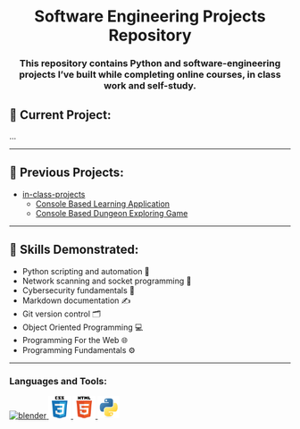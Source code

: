 <h1 align="center">Software Engineering Projects Repository</h1>
<h3 align="center">This repository contains Python and software-engineering projects I’ve built while completing online courses, in class work and self-study.</h3>

<h2 align="left">🔧 Current Project:</h2>
...

---

<h2 align="left">📁 Previous Projects:</h2>

- [in-class-projects](https://github.com/Squ1dddy/Software-Engineering-Projects/tree/main/in-class-projects)
  - [Console Based Learning Application](https://github.com/Squ1dddy/Software-Engineering-Projects/tree/main/in-class-projects/Assessment-Task1)
  - [Console Based Dungeon Exploring Game](https://github.com/Squ1dddy/Software-Engineering-Projects/tree/main/in-class-projects/Assessment-Task2)

---

<h2 align="left">🧠 Skills Demonstrated:</h2>

- Python scripting and automation 🐍  
- Network scanning and socket programming 🔎  
- Cybersecurity fundamentals 🔐  
- Markdown documentation ✍️  
- Git version control 🗂️  
- Object Oriented Programming 💻  
- Programming For the Web 🌐  
- Programming Fundamentals ⚙️  

---

<h3 align="left">Languages and Tools:</h3>
<p align="left">
  <a href="https://www.blender.org/" target="_blank" rel="noreferrer">
    <img src="https://download.blender.org/branding/community/blender_community_badge_white.svg" alt="blender" width="40" height="40"/>
  </a>
  <a href="https://www.w3schools.com/css/" target="_blank" rel="noreferrer">
    <img src="https://raw.githubusercontent.com/devicons/devicon/master/icons/css3/css3-original-wordmark.svg" alt="css3" width="40" height="40"/>
  </a>
  <a href="https://www.w3.org/html/" target="_blank" rel="noreferrer">
    <img src="https://raw.githubusercontent.com/devicons/devicon/master/icons/html5/html5-original-wordmark.svg" alt="html5" width="40" height="40"/>
  </a>
  <a href="https://www.python.org" target="_blank" rel="noreferrer">
    <img src="https://raw.githubusercontent.com/devicons/devicon/master/icons/python/python-original.svg" alt="python" width="40" height="40"/>
  </a>
</p>
